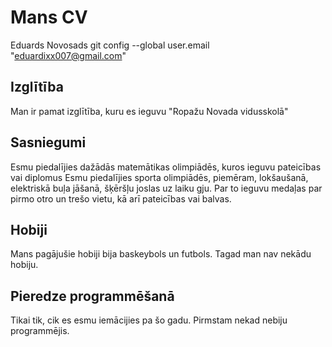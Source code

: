 # Mans CV
Eduards Novosads
git config --global user.email "eduardixx007@gmail.com"

## Izglītība
Man ir pamat izglītība, kuru es ieguvu "Ropažu Novada vidusskolā"

## Sasniegumi
Esmu piedalījies dažādās matemātikas olimpiādēs, kuros ieguvu pateicības vai diplomus
Esmu piedalījies sporta olimpiādēs, piemēram, lokšaušanā, elektriskā buļa jāšanā, šķēršļu joslas uz laiku gju.
Par to ieguvu medaļas par pirmo otro un trešo vietu, kā arī pateicības vai balvas.

## Hobiji
Mans pagājušie hobiji bija baskeybols un futbols.
Tagad man nav nekādu hobiju.

## Pieredze programmēšanā
Tikai tik, cik es esmu iemācijies pa šo gadu.
Pirmstam nekad nebiju programmējis.
